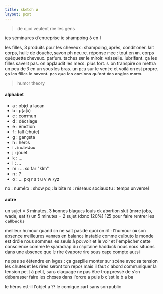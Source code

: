 ```yaml
---
title: sketch ø
layout: post
---
```


> de quoi veulent rire les gens

les séminaires d'entreprise
le shampoing 3 en 1

les filles, 3 produits pour les cheveux : shampoing, après, conditioner.
lait corps, huile de douche, savon ph neutre.
réponse mec : tout en un.
corps quéquette cheveux.
parfum.
taches sur le miroir.
vaisselle.
lubrifiant.
ça les filles savent pas.
on applaudit les mecs. plus fort.
si on transpire on mettra un peu de 3 en un sous les bras.
un peu sur le ventre et voilà on est propre.
ça les filles le savent.
pas que les camions qu'ont des angles morts.

> humor theory

#### alphabet

- a : objet a lacan
- b : p(a|b)
- c : commun
- d : décalage
- e : émotion
- f : fall (chute)
- g : gangsta
- h : héros
- i : individus
- j : jouet
- k : ... 
- l : ...
- m : ... so far "klm"
- n : ?
- o : ...
p
q
r
s
t
u
v
w
xyz

no : numéro : show
pq : la bite
rs : réseaux sociaux
tu : temps universel

#### autre

un sujet = 3 minutes, 3 bonnes blagues
louis ck abortion skit (more jobs, wade, eat it)
un 5 minutes = 2 sujet (donc 120%)
125 pour faire rentrer les callbacks

meilleur humour quand on ne sait pas de quoi on rit :
l'humour ou son absence
meilleures vannes en balance instable comme culbuto
le monde est drôle
nous sommes les seuls à pouvoir et le voir
et l'empêcher
cette conscience comme le sparadrap du capitaine haddock
nous nous situons dans une absence que le rire évapore
rire sous cape compte aussi

ne pas se détendre en loges : ça gaspille
monter sur scène avec sa tension
les chutes et les rires seront ton repos
mais il faut d'abord communiquer la tension
petit à petit, sans claquage
ne pas être trop pressé de s'en débarasser
faire les choses dans l'ordre
a puis b c'est le b a ba

le héros est-il l'objet a ??
le comique part sans son public
